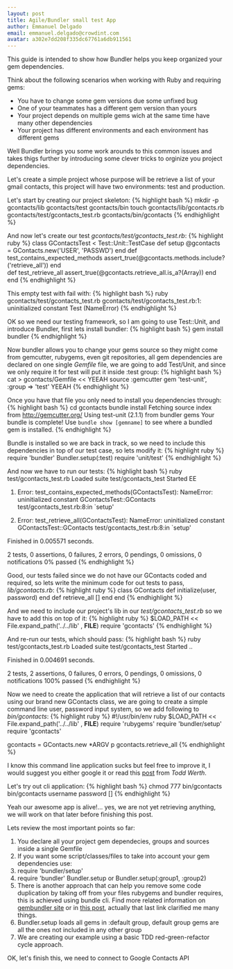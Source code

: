 ```yaml
---
layout: post
title: Agile/Bundler small test App
author: Emmanuel Delgado
email: emmanuel.delgado@crowdint.com
avatar: a302e7dd208f335dc67761a6db911561
---
```


This guide is intended to show how Bundler helps you keep organized your gem dependencies.

Think about the following scenarios when working with Ruby and requiring gems:
* You have to change some gem versions due some unfixed bug
* One of your teammates has a different gem version than yours
* Your project depends on multiple gems wich at the same time have many other dependencies
* Your project has different environments and each environment has different gems  

Well Bundler brings you some work arounds to this common issues and takes thigs further by 
introducing some clever tricks to orginize you project dependencies.

Let's create a simple project whose purpose will be retrieve a list of your gmail contacts, this 
project will have two environments: test and production.

Let's start by creating our project skeleton:
{% highlight bash %}
mkdir -p gcontacts/lib gcontacts/test gcontacts/bin
touch gcontacts/lib/gcontacts.rb gcontacts/test/gcontacts_test.rb gcontacts/bin/gcontacts
{% endhighlight %}

And now let's create our test *gcontacts/test/gcontacts_test.rb*:
{% highlight ruby %}
class GContactsTest < Test::Unit::TestCase
  def setup
    @gcontacts = GContacts.new('USER', 'PASSWD')
  end
  def test_contains_expected_methods
    assert_true(@gcontacts.methods.include?('retrieve_all'))
  end  
  def test_retrieve_all
    assert_true(@gcontacts.retrieve_all.is_a?(Array))
  end
end
{% endhighlight %}

This empty test with fail with:
{% highlight bash %}
ruby gcontacts/test/gcontacts_test.rb
gcontacts/test/gcontacts_test.rb:1: uninitialized constant Test (NameError)
{% endhighlight %}

OK so we need our testing framework, so I am going to use Test::Unit, and introduce Bundler,
first lets install bundler:
{% highlight bash %}
gem install bundler
{% endhighlight %}

Now bundler allows you to change your gems source so they might come from gemcutter, rubygems, even
git repositories, all gem dependencies are declared on one single *Gemfile* file, we are going to
add Test/Unit, and since we only require it for test will put it inside :test group:
{% highlight bash %}
cat > gcontacts/Gemfile << YEEAH
source :gemcutter
gem 'test-unit', :group => 'test'
YEEAH
{% endhighlight %}

Once you have that file you only need to install you dependencies through:
{% highlight bash %}
cd gcontacts
bundle install
Fetching source index from http://gemcutter.org/
Using test-unit (2.1.1) from bundler gems 
Your bundle is complete! Use `bundle show [gemname]` to see where a bundled gem is installed.
{% endhighlight %}

Bundle is installed so we are back in track, so we need to include this dependencies in top of our
test case, so lets modify it:
{% highlight ruby %}
require 'bundler'
Bundler.setup(:test)
require 'unit/test'
{% endhighlight %}

And now we have to run our tests:
{% highlight bash %}
ruby test/gcontacts_test.rb 
Loaded suite test/gcontacts_test
Started
EE

  1) Error:
test_contains_expected_methods(GContactsTest):
NameError: uninitialized constant GContactsTest::GContacts
    test/gcontacts_test.rb:8:in `setup'

  2) Error:
test_retrieve_all(GContactsTest):
NameError: uninitialized constant GContactsTest::GContacts
    test/gcontacts_test.rb:8:in `setup'

Finished in 0.005571 seconds.

2 tests, 0 assertions, 0 failures, 2 errors, 0 pendings, 0 omissions, 0 notifications
0% passed
{% endhighlight %}

Good, our tests failed since we do not have our GContacts coded and required, so lets write the 
minimum code for out tests to pass, *lib/gcontacts.rb*:
{% highlight ruby %}
class GContacts
  def initialize(user, password)
  end
  def retrieve_all
    []
  end
end
{% endhighlight %}

And we need to include our project's lib in our *test/gcontacts_test.rb* so we have to add this on
top of it:
{% highlight ruby %}
$LOAD_PATH << File.expand_path('../../lib' , __FILE__)
require 'gcontacts'
{% endhighlight %}

And re-run our tests, which should pass:
{% highlight bash %}
ruby test/gcontacts_test.rb 
Loaded suite test/gcontacts_test
Started
..

Finished in 0.004691 seconds.

2 tests, 2 assertions, 0 failures, 0 errors, 0 pendings, 0 omissions, 0 notifications
100% passed
{% endhighlight %}

Now we need to create the application that will retrieve a list of our contacts using our brand 
new GContacts class, we are going to create a simple command line user, password input system, 
so we add following to *bin/gcontacts*:
{% highlight ruby %}
#!/usr/bin/env ruby
$LOAD_PATH << File.expand_path('../../lib' , __FILE__)
require 'rubygems'
require 'bundler/setup'
require 'gcontacts'

gcontacts = GContacts.new *ARGV
p gcontacts.retrieve_all
{% endhighlight %}

I know this command line application sucks but feel free to improve it, I would
suggest you either google it or read this [post](http://blog.infinitered.com/entries/show/5) 
from *Todd Werth*.

Let's try out cli application:
{% highlight bash %}
chmod 777 bin/gcontacts
bin/gcontacts username password
[]
{% endhighlight %}

Yeah our awesome app is alive!... yes, we are not yet retrieving anything, we will work on
that later before finishing this post.

Lets review the most important points so far:
1. You declare all your project gem dependecies, groups and sources inside a single Gemfile
2. If you want some script/classes/files to take into account your gem dependencies use:
 1. require 'bundler/setup'
 2. require 'bundler'
    Bundler.setup or Bundler.setup(:group1, :group2)
 3. There is another approach that can help you remove some code duplication by taking off from your 
 files rubygems and bundler requires, this is achieved using bundle cli. Find more related information 
 on [gembundler site](http://gembundler.com/) or in [this post](http://gluei.com/blog/view/getting-bundlersetup-bundlerrequire-and-bundle-exec-to-play-nicely-together), actually that last link clarified me many things.
3. Bundler.setup loads all gems in :default group, default group gems are all the ones not
included in any other group
4. We are creating our example using a basic TDD red-green-refactor cycle approach.

OK, let's finish this, we need to connect to Google Contacts API
